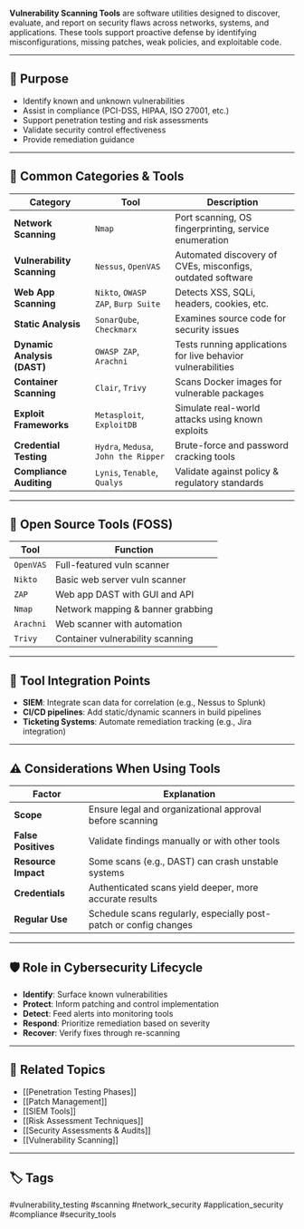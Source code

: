 **Vulnerability Scanning Tools** are software utilities designed to discover, evaluate, and report on security flaws across networks, systems, and applications. These tools support proactive defense by identifying misconfigurations, missing patches, weak policies, and exploitable code.

---

## 🎯 Purpose

- Identify known and unknown vulnerabilities
- Assist in compliance (PCI-DSS, HIPAA, ISO 27001, etc.)
- Support penetration testing and risk assessments
- Validate security control effectiveness
- Provide remediation guidance

---

## 🧰 Common Categories & Tools

| Category                      | Tool                  | Description                                                |
|-------------------------------|------------------------|------------------------------------------------------------|
| **Network Scanning**          | `Nmap`                 | Port scanning, OS fingerprinting, service enumeration      |
| **Vulnerability Scanning**    | `Nessus`, `OpenVAS`    | Automated discovery of CVEs, misconfigs, outdated software |
| **Web App Scanning**          | `Nikto`, `OWASP ZAP`, `Burp Suite` | Detects XSS, SQLi, headers, cookies, etc.            |
| **Static Analysis**           | `SonarQube`, `Checkmarx`| Examines source code for security issues                   |
| **Dynamic Analysis (DAST)**   | `OWASP ZAP`, `Arachni` | Tests running applications for live behavior vulnerabilities|
| **Container Scanning**        | `Clair`, `Trivy`       | Scans Docker images for vulnerable packages                |
| **Exploit Frameworks**        | `Metasploit`, `ExploitDB`| Simulate real-world attacks using known exploits         |
| **Credential Testing**        | `Hydra`, `Medusa`, `John the Ripper` | Brute-force and password cracking tools        |
| **Compliance Auditing**       | `Lynis`, `Tenable`, `Qualys` | Validate against policy & regulatory standards        |

---

## 🧪 Open Source Tools (FOSS)

| Tool         | Function                         |
|--------------|----------------------------------|
| `OpenVAS`    | Full-featured vuln scanner       |
| `Nikto`      | Basic web server vuln scanner    |
| `ZAP`        | Web app DAST with GUI and API    |
| `Nmap`       | Network mapping & banner grabbing|
| `Arachni`    | Web scanner with automation      |
| `Trivy`      | Container vulnerability scanning |

---

## 🧬 Tool Integration Points

- **SIEM**: Integrate scan data for correlation (e.g., Nessus to Splunk)
- **CI/CD pipelines**: Add static/dynamic scanners in build pipelines
- **Ticketing Systems**: Automate remediation tracking (e.g., Jira integration)

---

## ⚠️ Considerations When Using Tools

| Factor           | Explanation                                                  |
|------------------|--------------------------------------------------------------|
| **Scope**        | Ensure legal and organizational approval before scanning     |
| **False Positives** | Validate findings manually or with other tools             |
| **Resource Impact** | Some scans (e.g., DAST) can crash unstable systems         |
| **Credentials**  | Authenticated scans yield deeper, more accurate results       |
| **Regular Use**  | Schedule scans regularly, especially post-patch or config changes |

---

## 🛡️ Role in Cybersecurity Lifecycle

- **Identify**: Surface known vulnerabilities
- **Protect**: Inform patching and control implementation
- **Detect**: Feed alerts into monitoring tools
- **Respond**: Prioritize remediation based on severity
- **Recover**: Verify fixes through re-scanning

---

## 🔗 Related Topics

- [[Penetration Testing Phases]]
- [[Patch Management]]
- [[SIEM Tools]]
- [[Risk Assessment Techniques]]
- [[Security Assessments & Audits]]
- [[Vulnerability Scanning]]

---

## 🏷 Tags

#vulnerability_testing #scanning #network_security #application_security #compliance #security_tools
